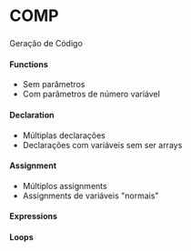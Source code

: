# COMP

###
Geração de Código

#### Functions

* Sem parâmetros
* Com parâmetros de número variável

####  Declaration

* Múltiplas declarações
* Declarações com variáveis sem ser arrays

#### Assignment

* Múltiplos assignments
* Assignments de variáveis "normais"

#### Expressions

#### Loops
